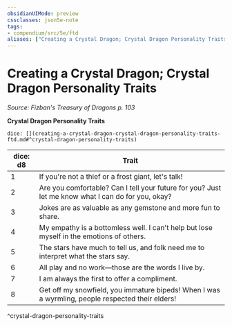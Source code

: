 ```yaml
---
obsidianUIMode: preview
cssclasses: json5e-note
tags:
- compendium/src/5e/ftd
aliases: ["Creating a Crystal Dragon; Crystal Dragon Personality Traits"]
---
```

# Creating a Crystal Dragon; Crystal Dragon Personality Traits
*Source: Fizban's Treasury of Dragons p. 103* 

**Crystal Dragon Personality Traits**

`dice: [](creating-a-crystal-dragon-crystal-dragon-personality-traits-ftd.md#^crystal-dragon-personality-traits)`

| dice: d8 | Trait |
|----------|-------|
| 1 | If you're not a thief or a frost giant, let's talk! |
| 2 | Are you comfortable? Can I tell your future for you? Just let me know what I can do for you, okay? |
| 3 | Jokes are as valuable as any gemstone and more fun to share. |
| 4 | My empathy is a bottomless well. I can't help but lose myself in the emotions of others. |
| 5 | The stars have much to tell us, and folk need me to interpret what the stars say. |
| 6 | All play and no work—those are the words I live by. |
| 7 | I am always the first to offer a compliment. |
| 8 | Get off my snowfield, you immature bipeds! When I was a wyrmling, people respected their elders! |
^crystal-dragon-personality-traits